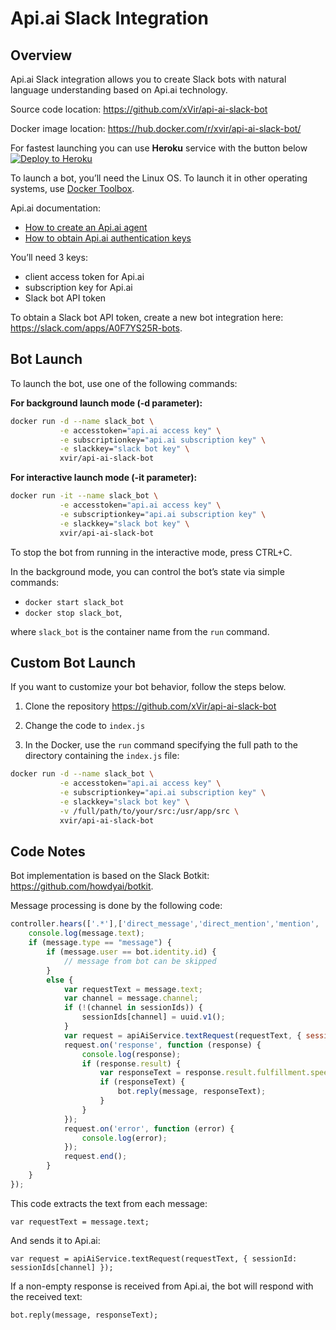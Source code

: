 # Api.ai Slack Integration

## Overview

Api.ai Slack integration allows you to create Slack bots with natural language understanding based on Api.ai technology.

Source code location: https://github.com/xVir/api-ai-slack-bot

Docker image location: https://hub.docker.com/r/xvir/api-ai-slack-bot/

For fastest launching you can use **Heroku** service with the button below
[![Deploy to Heroku](https://www.herokucdn.com/deploy/button.svg)](https://heroku.com/deploy)

To launch a bot, you’ll need the Linux OS. To launch it in other operating systems, use [Docker Toolbox](https://www.docker.com/products/docker-toolbox).

Api.ai documentation:

- [How to create an Api.ai agent](https://docs.api.ai/docs/get-started#step-1-create-agent)
- [How to obtain Api.ai authentication keys](https://docs.api.ai/docs/authentication)

You’ll need 3 keys:

- client access token for Api.ai
- subscription key for Api.ai
- Slack bot API token

To obtain a Slack bot API token, create a new bot integration here: https://slack.com/apps/A0F7YS25R-bots.

## Bot Launch

To launch the bot, use one of the following commands:

**For background launch mode (-d parameter):**

```sh
docker run -d --name slack_bot \
           -e accesstoken="api.ai access key" \
           -e subscriptionkey="api.ai subscription key" \
           -e slackkey="slack bot key" \
           xvir/api-ai-slack-bot
```

**For interactive launch mode (-it parameter):**

```sh
docker run -it --name slack_bot \
           -e accesstoken="api.ai access key" \
           -e subscriptionkey="api.ai subscription key" \
           -e slackkey="slack bot key" \
           xvir/api-ai-slack-bot
```

To stop the bot from running in the interactive mode, press CTRL+C.

In the background mode, you can control the bot’s state via simple commands:


- `docker start slack_bot`
- `docker stop slack_bot`,

where `slack_bot` is the container name from the `run` command.

## Custom Bot Launch

If you want to customize your bot behavior, follow the steps below.

1. Clone the repository https://github.com/xVir/api-ai-slack-bot 

2. Change the code to `index.js`

3. In the Docker, use the `run` command specifying the full path to the directory containing the `index.js` file:

```sh
docker run -d --name slack_bot \
           -e accesstoken="api.ai access key" \
           -e subscriptionkey="api.ai subscription key" \
           -e slackkey="slack bot key" \
           -v /full/path/to/your/src:/usr/app/src \
           xvir/api-ai-slack-bot
```

## Code Notes

Bot implementation is based on the Slack Botkit: https://github.com/howdyai/botkit.

Message processing is done by the following code:

```javascript
controller.hears(['.*'],['direct_message','direct_mention','mention', 'ambient'], function(bot,message) {
    console.log(message.text);
    if (message.type == "message") {
        if (message.user == bot.identity.id) {
            // message from bot can be skipped
        }
        else {
            var requestText = message.text;
            var channel = message.channel;
            if (!(channel in sessionIds)) {
                sessionIds[channel] = uuid.v1();
            }
            var request = apiAiService.textRequest(requestText, { sessionId: sessionIds[channel] });
            request.on('response', function (response) {
                console.log(response);
                if (response.result) {
                    var responseText = response.result.fulfillment.speech;
                    if (responseText) {
                        bot.reply(message, responseText);
                    }
                }
            });
            request.on('error', function (error) {
                console.log(error);
            });
            request.end();
        }
    }
});
```

This code extracts the text from each message:

`var requestText = message.text;`

And sends it to Api.ai:

`var request = apiAiService.textRequest(requestText, { sessionId: sessionIds[channel] });`

If a non-empty response is received from Api.ai, the bot will respond with the received text:

`bot.reply(message, responseText);`
